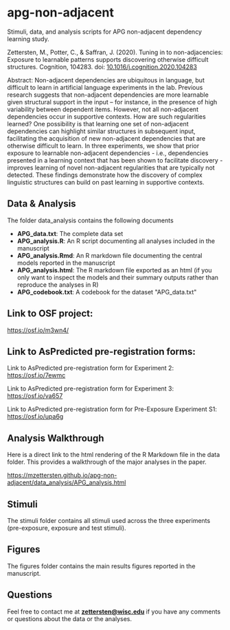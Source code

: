 # apg-non-adjacent
Stimuli, data, and analysis scripts for APG non-adjacent dependency learning study.

Zettersten, M., Potter, C., & Saffran, J. (2020). Tuning in to non-adjacencies: Exposure to learnable patterns supports discovering otherwise difficult structures. Cognition, 104283. doi: [10.1016/j.cognition.2020.104283](https://doi.org/10.1016/j.cognition.2020.104283)

Abstract:
Non-adjacent dependencies are ubiquitous in language, but difficult to learn in artificial language experiments in the lab. Previous research suggests that non-adjacent dependencies are more learnable given structural support in the input – for instance, in the presence of high variability between dependent items. However, not all non-adjacent dependencies occur in supportive contexts. How are such regularities learned? One possibility is that learning one set of non-adjacent dependencies can highlight similar structures in subsequent input, facilitating the acquisition of new non-adjacent dependencies that are otherwise difficult to learn. In three experiments, we show that prior exposure to learnable non-adjacent dependencies - i.e., dependencies presented in a learning context that has been shown to facilitate discovery - improves learning of novel non-adjacent regularities that are typically not detected. These findings demonstrate how the discovery of complex linguistic structures can build on past learning in supportive contexts.

## Data & Analysis

The folder data_analysis contains the following documents

- **APG_data.txt**: The complete data set
- **APG_analysis.R**: An R script documenting all analyses included in the manuscript
- **APG_analysis.Rmd**: An R markdown file documenting the central models reported in the manuscript
- **APG_analysis.html**: The R markdown file exported as an html (if you only want to inspect the models and their summary outputs rather than reproduce the analyses in R)
- **APG_codebook.txt**: A codebook for the dataset "APG_data.txt"

## Link to OSF project:

https://osf.io/m3wn4/

## Link to AsPredicted pre-registration forms:

Link to AsPredicted pre-registration form for Experiment 2: https://osf.io/7ewmc

Link to AsPredicted pre-registration form for Experiment 3: https://osf.io/va657

Link to AsPredicted pre-registration form for Pre-Exposure Experiment S1: https://osf.io/upa6g

## Analysis Walkthrough

Here is a direct link to the html rendering of the R Markdown file in the data folder. This provides a walkthrough of the major analyses in the paper.

https://mzettersten.github.io/apg-non-adjacent/data_analysis/APG_analysis.html

## Stimuli

The stimuli folder contains all stimuli used across the three experiments (pre-exposure, exposure and test stimuli).

## Figures

The figures folder contains the main results figures reported in the manuscript.

## Questions

Feel free to contact me at **zettersten@wisc.edu** if you have any comments or questions about the data or the analyses.

